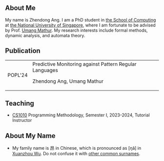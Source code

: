 ## About Me

My name is Zhendong Ang. I am a PhD student in [the School of Computing](https://www.comp.nus.edu.sg) at [the National University of Singapore](https://www.nus.edu.sg),
where I am fortunate to be advised by Prof. [Umang Mathur](https://www.comp.nus.edu.sg/~umathur/).
My research interests include formal methods, dynamic analysis, and automata theory.

## Publication

<table>
<tr>
<td>
POPL'24
</td>
<td>
Predictive Monitoring against Pattern Regular Languages

Zhendong Ang, Umang Mathur
</td>
</tr>
</table>


## Teaching

* [CS1010](https://nus-cs1010.github.io/2324-s1/index.html) Programming Methodology, Semester I, 2023-2024, Tutorial Instructor


## About My Name

* My family name is 昂 in Chinese, which is pronounced as [ŋã] in [Xuanzhou Wu](https://en.wikipedia.org/wiki/Xuanzhou_Wu_Chinese). Do not confuse it with [other common surnames](https://en.wikipedia.org/wiki/Ang_(surname)).
